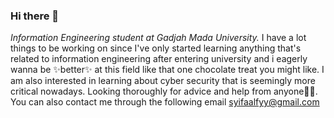 ### Hi there 👋

*Information Engineering student at Gadjah Mada University.* I have a lot things to be working on since I've only started learning anything that's related to information engineering after entering university and i eagerly wanna be ✨better✨ at this field like that one chocolate treat you might like. I am also interested in learning about cyber security that is seemingly more critical nowadays. Looking thoroughly for advice and help from anyone🙆‍♂️. You can also contact me through the following email syifaalfyy@gmail.com

